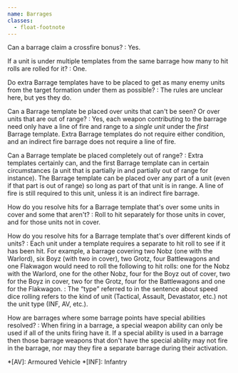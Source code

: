 ```yaml
---
name: Barrages
classes:
  - float-footnote
---
```

Can a barrage claim a crossfire bonus?
: Yes.

If a unit is under multiple templates from the same barrage how many to hit rolls are rolled for it?
: One.

Do extra Barrage templates have to be placed to get as many enemy units from the target formation under them as possible?
: The rules are unclear here, but yes they do.

Can a Barrage template be placed over units that can't be seen? Or over units that are out of range?
: Yes, each weapon contributing to the barrage need only have a line of fire and range to a _single unit_ under the _first_ Barrage template. Extra Barrage templates do not require either condition, and an indirect fire barrage does not require a line of fire.

Can a Barrage template be placed completely out of range?
: Extra templates certainly can, and the first Barrage template can in certain circumstances (a unit that is partially in and partially out of range for instance). The Barrage template can be placed over any part of a unit (even if that part is out of range) so long as part of that unit is in range. A line of fire is still required to this unit, unless it is an indirect fire barrage.

How do you resolve hits for a Barrage template that's over some units in cover and some that aren't?
: Roll to hit separately for those units in cover, and for those units not in cover.

How do you resolve hits for a Barrage template that's over different kinds of units?
: Each unit under a template requires a separate to hit roll to see if it has been hit. For example, a barrage covering two Nobz (one with the Warlord), six Boyz (with two in cover), two Grotz, four Battlewagons and one Flakwagon would need to roll the following to hit rolls: one for the Nobz with the Warlord, one for the other Nobz, four for the Boyz out of cover, two for the Boyz in cover, two for the Grotz, four for the Battlewagons and one for the Flakwagon.
: The <q>type</q> referred to in the sentence about speed dice rolling refers to the kind of unit (Tactical, Assault, Devastator, etc.) not the unit type (INF, AV, etc.).

How are barrages where some barrage points have special abilities resolved?
: When firing in a barrage, a special weapon ability can only be used if all of the units firing have it. If a special ability is used in a barrage then those barrage weapons that don't have the special ability may not fire in the barrage, nor may they fire a separate barrage during their activation.

*[AV]: Armoured Vehicle
*[INF]: Infantry